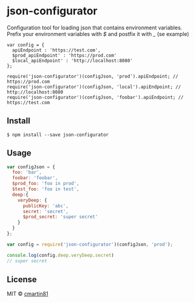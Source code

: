 # json-configurator

Configuration tool for loading json that contains environment variables.
Prefix your environment variables with *$* and postfix it with *_*  (se example)
```
var config = {
  apiEndpoint : 'https://test.com',
  $prod_apiEndpoint' : 'https://prod.com'
  $local_apiEndpoint' : 'http://localhost:8080'
};

require('json-configurator')(configJson, 'prod').apiEndpoint; // https://prod.com
require('json-configurator')(configJson, 'local').apiEndpoint; // http://localhost:8080
require('json-configurator')(configJson, 'foobar').apiEndpoint; // https://test.com
```


## Install

```
$ npm install --save json-configurator
```


## Usage

```js
var configJson = {
  foo: 'bar',
  foobar: 'foobar',
  $prod_foo: 'foo in prod',
  $test_foo: 'foo in test',
  deep:{
    veryDeep: {
      publicKey: 'abc',
      secret: 'secret',
      $prod_secret: 'super secret'
    }
  }
};

var config = require('json-configurator')(configJson, 'prod');

console.log(config.deep.veryDeep.secret) 
// super secret

```

## License

MIT © [cmartin81](https://github.com/cmartin81)
